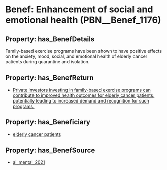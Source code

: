 # Benef: __Enhancement of social and emotional health__ (PBN__Benef_1176)

## Property: has_BenefDetails

Family-based exercise programs have been shown to have positive effects on the anxiety, mood, social, and emotional health of elderly cancer patients during quarantine and isolation.

## Property: has_BenefReturn

* [Private investors investing in family-based exercise programs can contribute to improved health outcomes for elderly cancer patients, potentially leading to increased demand and recognition for such programs.](../BenefReturn/PBN__BenefReturn_1310)

## Property: has_Beneficiary

* [elderly cancer patients](../Stakeholder/PBN__Stakeholder_457)

## Property: has_BenefSource

* [ai_mental_2021](../Article/PBN__Article_242)

